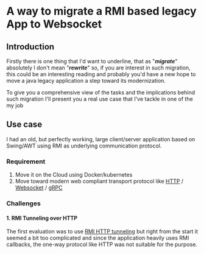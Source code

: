 # A way to migrate a RMI based legacy App to Websocket 

## Introduction 

Firstly there is one thing that I'd want to underline, that as "**_migrate_**" absolutely I don't mean "**_rewrite_**" so, if you are interest in such migration, this could be an interesting reading and probably you'd have a new hope to move  a java legacy application a step toward its modernization.

To give you a comprehensive view of the tasks and the implications behind such migration I'll present you a real use case that I've tackle in one of the my job

## Use case

I had an old, but perfectly working, large client/server application based on Swing/AWT using RMI as underlying communication protocol.

### Requirement 

1. Move it on the Cloud using Docker/kubernetes
2. Move toward modern web compliant transport protocol like [HTTP] / [Websocket] / [gRPC] 

### Challenges 

#### 1. RMI Tunneling over HTTP

The first evaluation was to use [RMI HTTP tunneling] but right from the start it seemed a bit too complicated and since the application heavily uses RMI callbacks, the one-way protocol like HTTP was not suitable for the purpose.



[gRPC]: https://grpc.io
[HTTP]: https://xxx.io
[Websocket]: https://xxx.io
[RMI HTTP tunneling]: https://xxx.io
